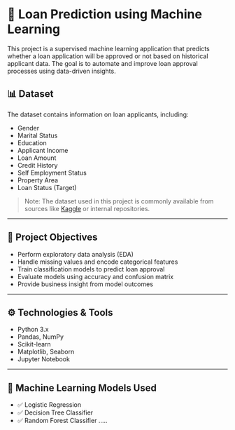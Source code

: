 # 🏦 Loan Prediction using Machine Learning

This project is a supervised machine learning application that predicts whether a loan application will be approved or not based on historical applicant data. The goal is to automate and improve loan approval processes using data-driven insights.

## 📊 Dataset

The dataset contains information on loan applicants, including:

- Gender
- Marital Status
- Education
- Applicant Income
- Loan Amount
- Credit History
- Self Employment Status
- Property Area
- Loan Status (Target)

> Note: The dataset used in this project is commonly available from sources like [Kaggle](https://www.kaggle.com/) or internal repositories.

---

## 🎯 Project Objectives

- Perform exploratory data analysis (EDA)
- Handle missing values and encode categorical features
- Train classification models to predict loan approval
- Evaluate models using accuracy and confusion matrix
- Provide business insight from model outcomes

---

## ⚙️ Technologies & Tools

- Python 3.x
- Pandas, NumPy
- Scikit-learn
- Matplotlib, Seaborn
- Jupyter Notebook

---

## 🧠 Machine Learning Models Used

- ✅ Logistic Regression
- ✅ Decision Tree Classifier
- ✅ Random Forest Classifier
.....



